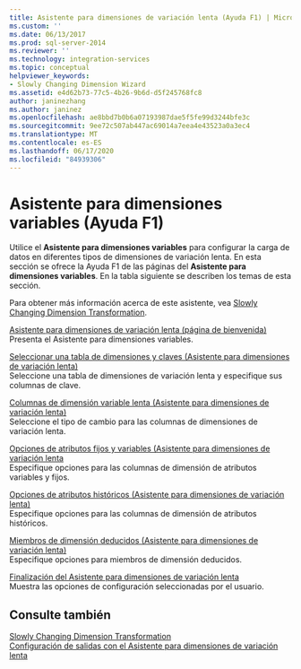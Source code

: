 ```yaml
---
title: Asistente para dimensiones de variación lenta (Ayuda F1) | Microsoft Docs
ms.custom: ''
ms.date: 06/13/2017
ms.prod: sql-server-2014
ms.reviewer: ''
ms.technology: integration-services
ms.topic: conceptual
helpviewer_keywords:
- Slowly Changing Dimension Wizard
ms.assetid: e4d62b73-77c5-4b26-9b6d-d5f245768fc8
author: janinezhang
ms.author: janinez
ms.openlocfilehash: ae8bbd7b0b6a07193987dae5f5fe99d3244bfe3c
ms.sourcegitcommit: 9ee72c507ab447ac69014a7eea4e43523a0a3ec4
ms.translationtype: MT
ms.contentlocale: es-ES
ms.lasthandoff: 06/17/2020
ms.locfileid: "84939306"
---
```

# <a name="slowly-changing-dimension-wizard-f1-help"></a>Asistente para dimensiones variables (Ayuda F1)
  Utilice el **Asistente para dimensiones variables** para configurar la carga de datos en diferentes tipos de dimensiones de variación lenta. En esta sección se ofrece la Ayuda F1 de las páginas del **Asistente para dimensiones variables**. En la tabla siguiente se describen los temas de esta sección.  
  
 Para obtener más información acerca de este asistente, vea [Slowly Changing Dimension Transformation](slowly-changing-dimension-transformation.md).  
  
 [Asistente para dimensiones de variación lenta (página de bienvenida)](welcome-to-the-slowly-changing-dimension-wizard.md)  
 Presenta el Asistente para dimensiones variables.  
  
 [Seleccionar una tabla de dimensiones y claves &#40;Asistente para dimensiones de variación lenta&#41;](select-a-dimension-table-and-keys-slowly-changing-dimension-wizard.md)  
 Seleccione una tabla de dimensiones de variación lenta y especifique sus columnas de clave.  
  
 [Columnas de dimensión variable lenta &#40;Asistente para dimensiones de variación lenta&#41;](slowly-changing-dimension-columns-slowly-changing-dimension-wizard.md)  
 Seleccione el tipo de cambio para las columnas de dimensiones de variación lenta.  
  
 [Opciones de atributos fijos y variables &#40;Asistente para dimensiones de variación lenta](fixed-and-changing-attribute-options-slowly-changing-dimension-wizard.md)  
 Especifique opciones para las columnas de dimensión de atributos variables y fijos.  
  
 [Opciones de atributos históricos &#40;Asistente para dimensiones de variación lenta&#41;](historical-attribute-options-slowly-changing-dimension-wizard.md)  
 Especifique opciones para las columnas de dimensión de atributos históricos.  
  
 [Miembros de dimensión deducidos &#40;Asistente para dimensiones de variación lenta&#41;](inferred-dimension-members-slowly-changing-dimension-wizard.md)  
 Especifique opciones para miembros de dimensión deducidos.  
  
 [Finalización del Asistente para dimensiones de variación lenta](finish-the-slowly-changing-dimension-wizard.md)  
 Muestra las opciones de configuración seleccionadas por el usuario.  
  
## <a name="see-also"></a>Consulte también  
 [Slowly Changing Dimension Transformation](slowly-changing-dimension-transformation.md)   
 [Configuración de salidas con el Asistente para dimensiones de variación lenta](configure-outputs-using-the-slowly-changing-dimension-wizard.md)  
  
  
